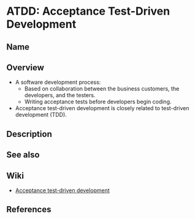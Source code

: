 # ATDD: Acceptance Test-Driven Development

## Name

## Overview
- A software development process:
   - Based on collaboration between the business customers, the developers, and the testers.
   - Writing acceptance tests before developers begin coding.
- Acceptance test-driven development is closely related to test-driven development (TDD).

## Description

## See also

## Wiki
- [Acceptance test-driven development](https://en.wikipedia.org/wiki/Acceptance_test-driven_development)

## References
